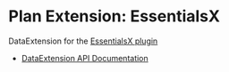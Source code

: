# Plan Extension: EssentialsX

DataExtension for the [EssentialsX plugin](https://github.com/EssentialsX/Essentials)

- [DataExtension API Documentation](https://github.com/plan-player-analytics/Plan/wiki/APIv5)